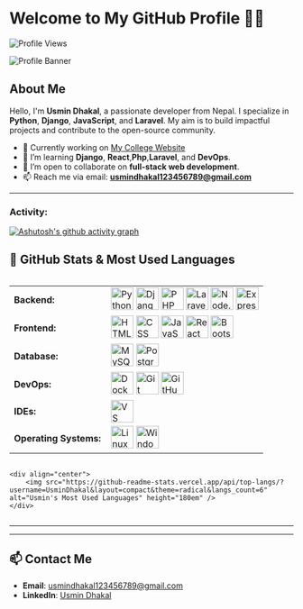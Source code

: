 # Welcome to My GitHub Profile 👨‍💻
<p align = "left">
	<img src = "https://komarev.com/ghpvc/?username=10kartik&style=plastic&color=blueviolet" alt = "Profile Views"/>
</p>

![Profile Banner](https://media.licdn.com/dms/image/v2/D4D16AQHIA_G8_SsnTw/profile-displaybackgroundimage-shrink_350_1400/profile-displaybackgroundimage-shrink_350_1400/0/1736602756089?e=1741824000&v=beta&t=QySu6I6sbcKUThYbvuOHVNEfL9Y7suXhiBJ2SEcESCs)

## About Me
Hello, I'm **Usmin Dhakal**, a passionate developer from Nepal. I specialize in **Python**, **Django**, **JavaScript**, and **Laravel**. My aim is to build impactful projects and contribute to the open-source community.


- 🔭 Currently working on [My College Website](https://github.com/UsminDhakal/My_College_Website)
- 🌱 I’m learning **Django**, **React**,**Php**,**Laravel**,  and **DevOps**.
- 👯 I’m open to collaborate on **full-stack web development**.
- 📫 Reach me via email: **usmindhakal123456789@gmail.com**

---
<h3 align="left">Activity:</h3>

[![Ashutosh's github activity graph](https://github-readme-activity-graph.vercel.app/graph?username=UsminDhakal&bg_color=100f0f&color=4c5e9e&line=4c569e&point=403e41&area=true&hide_border=true)](https://github.com/ashutosh00710/github-readme-activity-graph)










## 🚀 GitHub Stats & Most Used Languages

<div style="display:flex; justify-content:space-between; flex-wrap: wrap;">
    <table>
        <tr>
            <td style="font-weight: bold; padding-right: 10px; border: none; vertical-align: middle;">Backend:</td>
            <td>
                <img height="40" src="https://skillicons.dev/icons?i=python" alt="Python" />
                <img height="40" src="https://skillicons.dev/icons?i=django" alt="Django" />
                <img height="40" src="https://skillicons.dev/icons?i=php" alt="PHP" />
                <img height="40" src="https://skillicons.dev/icons?i=laravel" alt="Laravel" />
                <img height="40" src="https://skillicons.dev/icons?i=nodejs" alt="Node.js" />
                <img height="40" src="https://skillicons.dev/icons?i=express" alt="Express.js" />
            </td>
        </tr>
        <tr>
            <td style="font-weight: bold; padding-right: 10px; border: none; vertical-align: middle;">Frontend:</td>
            <td>
                <img height="40" src="https://skillicons.dev/icons?i=html" alt="HTML" />
                <img height="40" src="https://skillicons.dev/icons?i=css" alt="CSS" />
                <img height="40" src="https://skillicons.dev/icons?i=js" alt="JavaScript" />
                <img height="40" src="https://skillicons.dev/icons?i=react" alt="React" />
                <img height="40" src="https://skillicons.dev/icons?i=bootstrap" alt="Bootstrap" />
            </td>
        </tr>
        <tr>
            <td style="font-weight: bold; padding-right: 10px; border: none; vertical-align: middle;">Database:</td>
            <td>
                <img height="40" src="https://skillicons.dev/icons?i=mysql" alt="MySQL" />
                <img height="40" src="https://skillicons.dev/icons?i=postgresql" alt="PostgreSQL" />
            </td>
        </tr>
        <tr>
            <td style="font-weight: bold; padding-right: 10px; border: none; vertical-align: middle;">DevOps:</td>
            <td>
                <img height="40" src="https://skillicons.dev/icons?i=docker" alt="Docker" />
                <img height="40" src="https://skillicons.dev/icons?i=git" alt="Git" />
                <img height="40" src="https://skillicons.dev/icons?i=github" alt="GitHub" />
            </td>
        </tr>
        <tr>
            <td style="font-weight: bold; padding-right: 10px; border: none; vertical-align: middle;">IDEs:</td>
            <td>
                <img height="40" src="https://skillicons.dev/icons?i=vscode" alt="VS Code" />
            </td>
        </tr>
        <tr>
            <td style="font-weight: bold; padding-right: 10px; border: none; vertical-align: middle;">Operating Systems:</td>
            <td>
                <img height="40" src="https://skillicons.dev/icons?i=linux" alt="Linux" />
                <img height="40" src="https://skillicons.dev/icons?i=windows" alt="Windows" />
            </td>
        </tr>
    </table>

    <div align="center">
        <img src="https://github-readme-stats.vercel.app/api/top-langs/?username=UsminDhakal&layout=compact&theme=radical&langs_count=6" alt="Usmin's Most Used Languages" height="180em" />
    </div>
</div>



---



---

## 📫 Contact Me
- **Email**: usmindhakal123456789@gmail.com
- **LinkedIn**: [Usmin Dhakal](https://www.linkedin.com/in/usmin-dhakal-011120282/)
